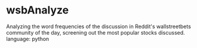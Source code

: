 # wsbAnalyze
Analyzing the word frequencies of the discussion in Reddit's wallstreetbets community of the day, screening out the most popular stocks discussed.
language: python
